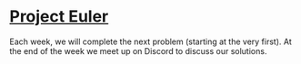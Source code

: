 # [Project Euler](https://projecteuler.net/about)
Each week, we will complete the next problem (starting at the very first).
At the end of the week we meet up on Discord to discuss our solutions.
